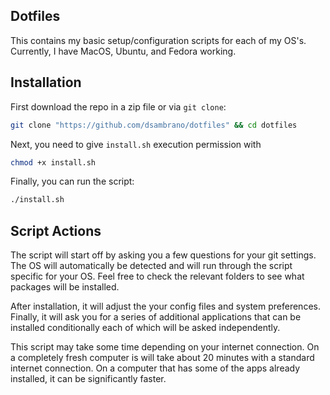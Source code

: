 ## Dotfiles

This contains my basic setup/configuration scripts for each of my OS's.
Currently, I have MacOS, Ubuntu, and Fedora working.

## Installation

First download the repo in a zip file or via `git clone`:

```bash
git clone "https://github.com/dsambrano/dotfiles" && cd dotfiles
```

Next, you need to give `install.sh` execution permission with 

```bash
chmod +x install.sh
```

Finally, you can run the script:

```bash
./install.sh
```

## Script Actions

The script will start off by asking you a few questions for your git settings.
The OS will automatically be detected and will run through the script specific for your OS.
Feel free to check the relevant folders to see what packages will be installed.

After installation, it will adjust the your config files and system preferences.
Finally, it will ask you for a series of additional applications that can be installed conditionally each of which will be asked independently. 

This script may take some time depending on your internet connection.
On a completely fresh computer is will take about 20 minutes with a standard internet connection.
On a computer that has some of the apps already installed, it can be significantly faster.

